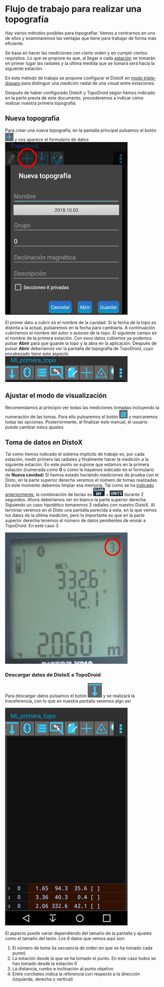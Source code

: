 

# Flujo de trabajo para realizar una topografía
Hay varios métodos posibles para topografiar. Vamos a centrarnos en uno de ellos y examinaremos las ventajas que tiene para trabajar de forma más eficiente.

Se basa en hacer las mediciones con cierto orden y en cumplir ciertos requisitos. Lo que se propone es que, al llegar a cada [estación](#fnEstacion) se tomarán en primer lugar las radiales y la última medida que se tomará será hacia la siguiente estación.

En este método de trabajo se propone configurar el DistoX en [modo triple-disparo](#fnModoTripleDisparo) para distinguir una medición radial de una visual entre estaciones.

Después de haber configurado DistoX y TopoDroid según hemos indicado en la parte previa de este documento, procederemos a indicar cómo realizar nuestra primera topografía.

## Nueva topografía

Para crear una nueva topografía, en la pantalla principal pulsamos el botón ![img](img/TD_BotonMas.png) y nos aparece el formulario de datos ![img](img/nuevaTopo.png)

El primer dato a cubrir es el nombre de la cavidad. Si la fecha de la topo es distinta a la actual, pulsaremos en la fecha para cambiarla. A continuación cubriremos el nombre del autor o autores de la topo. El siguiente campo es el nombre de la primera estación. Con esos datos cubiertos ya podemos pulsar **Abrir** para que guarde la topo y la abra en la aplicación.
Después de pulsar **Abrir** deberíamos ver la pantalla de topografía de TopoDroid, cuyo encabezado tiene este aspecto ![img](img/encabezadoTopo.png)


## Ajustar el modo de visualización

Recomendamos al principio ver todas las mediciones tomadas incluyendo la numeración de las tomas. Para ello pulsaremos el botón ![img](img/TD_AjustesVisualizacion.png) y marcaremos todas las opciones. Posteriormente, al finalizar este manual, el usuario puede cambiar estos ajustes.

## Toma de datos en DistoX

Tal como hemos indicado el sistema implícito de trabajo es, por cada estación, medir primero las radiales y finalmente hacer la medición a la siguiente estación. En este punto se supone que estamos en la primera estación (numerada como **0** o como le hayamos indicado en el formulario de **Nueva cavidad**)
Si hemos estado haciendo mediciones de prueba con el Disto, en la parte superior derecha veremos el número de tomas realizadas. En este momento debemos limpiar esa memoria. Tal como se ha [indicado anteriormente](#combinaciones2segundos), la combinación de teclas es ![img](img/teclaOff.png) + ![img](img/teclaUnits.png) durante 2 segundos. Ahora deberíamos ver en blanco la parte superior derecha.
Siguiendo un caso hipotético tomaremos 3 radiales con nuestro DistoX. Al terminar veremos en el Disto una pantalla parecida a esta, en la que vemos los datos de la última medición, pero lo importante es que en la parte superior derecha tenemos el número de datos pendientes de enviar a TopoDroid. En este caso 3  

![img](img/tomaInicial.jpg)

### Descargar datos de DistoX a TopoDroid

Para descargar datos pulsamos el botón ![img](img/TD_DescargarDatos.jpg) y se realizará la transferencia, con lo que en nuestra pantalla veremos algo así 

![img](img/datosTransferidos1.png)


El aspecto puede variar dependiendo del tamaño de la pantalla y ajustes como el tamaño del texto. Los 6 datos que vemos aquí son:
1. El número de toma (la secuencia de orden en que se ha tomado cada punto)
1. La estación desde la que se ha tomado el punto. En este caso todos se han tomado desde la estación 0
1. La distancia, rumbo e inclinación al punto objetivo
1. Entre corchetes indica la referencia con respecto a la dirección (izquierda, derecha o vertical)
   
